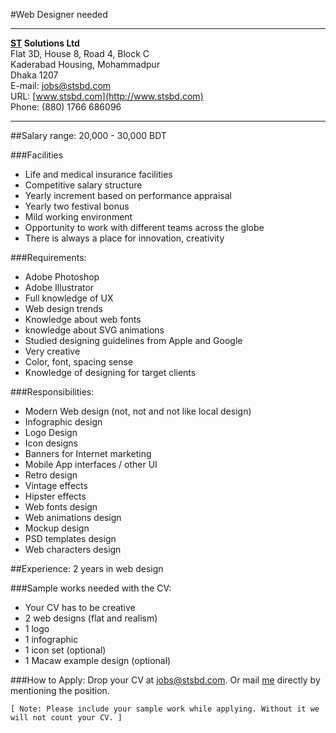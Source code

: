 
#Web Designer needed

----------


**[ST](http://www.stsbd.com) Solutions Ltd**<br />
Flat 3D, House 8, Road 4, Block C<br />
Kaderabad Housing, Mohammadpur<br />
Dhaka 1207<br />
E-mail: [jobs@stsbd.com](mailto:jobs@stsbd.com)<br />
URL: [www.stsbd.com](http://www.stsbd.com)<br />
Phone: (880) 1766 686096

----------

##Salary range: 20,000 - 30,000 BDT

###Facilities
- Life and medical insurance facilities
- Competitive salary structure
- Yearly increment based on performance appraisal
- Yearly two festival bonus
- Mild working environment
- Opportunity to work with different teams across the globe
- There is  always a place for innovation, creativity

###Requirements:
- Adobe Photoshop
- Adobe Illustrator
- Full knowledge of UX
- Web design trends
- Knowledge about web fonts
- knowledge about SVG animations
- Studied designing guidelines from Apple and Google
- Very creative
- Color, font, spacing sense
- Knowledge of designing for target clients

###Responsibilities:
- Modern Web design (not, not and not like local design)
- Infographic design
- Logo Design
- Icon designs
- Banners for Internet marketing
- Mobile App interfaces / other UI
- Retro design
- Vintage effects
- Hipster effects
- Web fonts design
- Web animations design
- Mockup design
- PSD templates design
- Web characters design

##Experience: 2 years in web design

###Sample works needed with the CV:
- Your CV has to be creative
- 2 web designs (flat and realism)
- 1 logo
- 1 infographic
- 1 icon set (optional)
- 1 Macaw example design (optional)

###How to Apply:
Drop your CV at [jobs@stsbd.com](mailto:jobs@stsbd.com).
Or mail [me](mailto:mazhar@stsbd.com) directly by mentioning the position.

    [ Note: Please include your sample work while applying. Without it we will not count your CV. ]